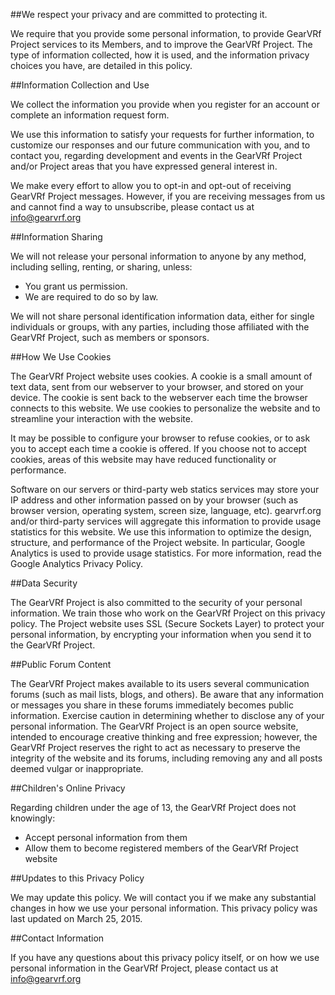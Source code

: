 ##We respect your privacy and are committed to protecting it.

We require that you provide some personal information, to provide GearVRf Project services to its Members, and to improve the GearVRf Project. The type of information collected, how it is used, and the information privacy choices you have, are detailed in this policy.

##Information Collection and Use

We collect the information you provide when you register for an account or complete an information request form.

We use this information to satisfy your requests for further information, to customize our responses and our future communication with you, and to contact you, regarding development and events in the GearVRf Project and/or Project areas that you have expressed general interest in.

We make every effort to allow you to opt-in and opt-out of receiving GearVRf Project messages. However, if you are receiving messages from us and cannot find a way to unsubscribe, please contact us at info@gearvrf.org

##Information Sharing

We will not release your personal information to anyone by any method, including selling, renting, or sharing, unless:

* You grant us permission.
* We are required to do so by law.

We will not share personal identification information data, either for single individuals or groups, with any parties, including those affiliated with the GearVRf Project, such as members or sponsors.

##How We Use Cookies

The GearVRf Project website uses cookies. A cookie is a small amount of text data, sent from our webserver to your browser, and stored on your device. The cookie is sent back to the webserver each time the browser connects to this website. We use cookies to personalize the website and to streamline your interaction with the website.

It may be possible to configure your browser to refuse cookies, or to ask you to accept each time a cookie is offered. If you choose not to accept cookies, areas of this website may have reduced functionality or performance.

Software on our servers or third-party web statics services may store your IP address and other information passed on by your browser (such as browser version, operating system, screen size, language, etc). gearvrf.org and/or third-party services will aggregate this information to provide usage statistics for this website. We use this information to optimize the design, structure, and performance of the Project website. In particular, Google Analytics is used to provide usage statistics. For more information, read the Google Analytics Privacy Policy.

##Data Security

The GearVRf Project is also committed to the security of your personal information. We train those who work on the GearVRf Project on this privacy policy. The Project website uses SSL (Secure Sockets Layer) to protect your personal information, by encrypting your information when you send it to the GearVRf Project.

##Public Forum Content

The GearVRf Project makes available to its users several communication forums (such as mail lists, blogs, and others). Be aware that any information or messages you share in these forums immediately becomes public information. Exercise caution in determining whether to disclose any of your personal information. The GearVRf Project is an open source website, intended to encourage creative thinking and free expression; however, the GearVRf Project reserves the right to act as necessary to preserve the integrity of the website and its forums, including removing any and all posts deemed vulgar or inappropriate.

##Children's Online Privacy

Regarding children under the age of 13, the GearVRf Project does not knowingly:

* Accept personal information from them
* Allow them to become registered members of the GearVRf Project website

##Updates to this Privacy Policy

We may update this policy. We will contact you if we make any substantial changes in how we use your personal information. This privacy policy was last updated on March 25, 2015.

##Contact Information

If you have any questions about this privacy policy itself, or on how we use personal information in the GearVRf Project, please contact us at info@gearvrf.org